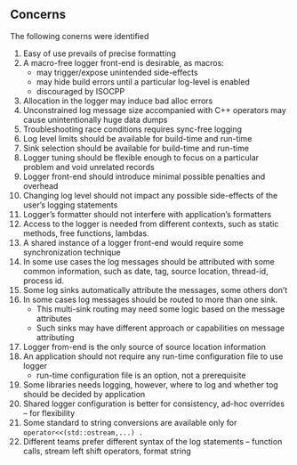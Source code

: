 ## Concerns
The following conerns were identified
1. Easy of use prevails of precise formatting
2. A macro-free logger front-end is desirable, as macros:
   * may trigger/expose unintended side-effects
   * may hide build errors until a particular log-level is enabled
   * discouraged by ISOCPP
3. Allocation in the  logger may induce bad alloc errors
4. Unconstrained log message size accompanied with C++ operators may cause unintentionally huge data dumps
5. Troubleshooting race conditions requires sync-free logging
6. Log level limits should be available for build-time and run-time
7. Sink selection should be available for build-time and run-time
8. Logger tuning should be flexible enough to focus on a particular problem and void unrelated records
9. Logger front-end should introduce minimal possible penalties and overhead
10. Changing log level should not impact any possible side-effects of the user’s logging statements
11. Logger’s formatter should not interfere with application’s formatters
12. Access to the logger is needed from different contexts, such as static methods, free functions, lambdas.
13. A shared instance of a logger front-end would require some synchronization technique
14. In some use cases the log messages should be attributed with some common information, such as date, tag, source location, thread-id, process id.
15. Some log sinks automatically attribute the messages, some others don’t
16. In some cases log messages should be routed to more than one sink.
    * This multi-sink routing may need some logic based on the message attributes
    * Such sinks may have different approach or capabilities on message attributing
17. Logger from-end is the only source of source location information
18. An application should not require any run-time configuration file to use logger
    * run-time configuration file is an option, not a prerequisite
19. Some libraries needs logging, however, where to log and whether tog should be decided by application
20. Shared logger configuration is better for consistency, ad-hoc overrides – for flexibility
21. Some standard to string conversions are available only for `operator<<(std::ostream,...) .`
22. Different teams prefer different syntax of the log statements – function calls, stream left shift operators, format string
